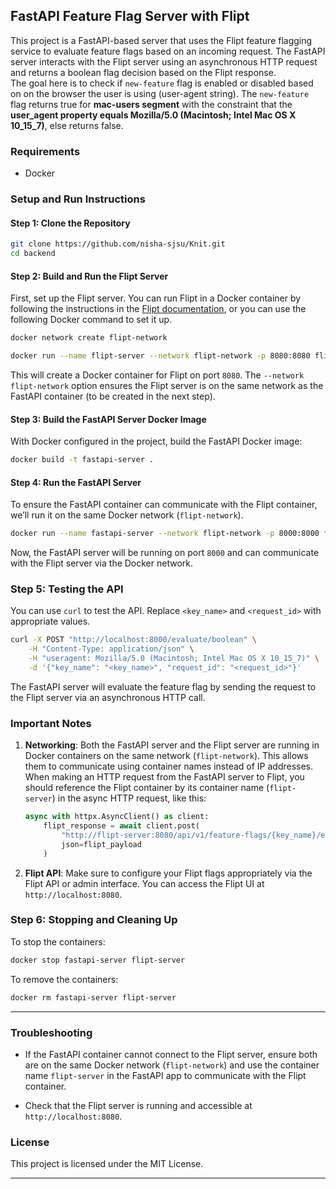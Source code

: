 ## FastAPI Feature Flag Server with Flipt

This project is a FastAPI-based server that uses the Flipt feature flagging service to evaluate feature flags based on an incoming request. 
The FastAPI server interacts with the Flipt server using an asynchronous HTTP request and returns a boolean flag decision based on the Flipt response.<br>
The goal here is to check if `new-feature` flag is enabled or disabled based on on the browser the user is using (user-agent string).
The `new-feature` flag returns true for **mac-users segment** with the constraint that the **user_agent property equals Mozilla/5.0 (Macintosh; Intel Mac OS X 10_15_7)**, else returns false.

### Requirements

- Docker

### Setup and Run Instructions

#### Step 1: Clone the Repository

```bash
git clone https://github.com/nisha-sjsu/Knit.git
cd backend
```

#### Step 2: Build and Run the Flipt Server

First, set up the Flipt server. You can run Flipt in a Docker container by following the instructions in the [Flipt documentation](https://docs.flipt.io/introduction#quickstart), or you can use the following Docker command to set it up.

```bash
docker network create flipt-network

docker run --name flipt-server --network flipt-network -p 8080:8080 flipt/flipt:latest
```

This will create a Docker container for Flipt on port `8080`. The `--network flipt-network` option ensures the Flipt server is on the same network as the FastAPI container (to be created in the next step).

#### Step 3: Build the FastAPI Server Docker Image

With Docker configured in the project, build the FastAPI Docker image:

```bash
docker build -t fastapi-server .
```

#### Step 4: Run the FastAPI Server

To ensure the FastAPI container can communicate with the Flipt container, we’ll run it on the same Docker network (`flipt-network`).

```bash
docker run --name fastapi-server --network flipt-network -p 8000:8000 fastapi-server
```

Now, the FastAPI server will be running on port `8000` and can communicate with the Flipt server via the Docker network.

### Step 5: Testing the API

You can use `curl` to test the API. Replace `<key_name>` and `<request_id>` with appropriate values.

```bash
curl -X POST "http://localhost:8000/evaluate/boolean" \
    -H "Content-Type: application/json" \
    -H "useragent: Mozilla/5.0 (Macintosh; Intel Mac OS X 10_15_7)" \
    -d '{"key_name": "<key_name>", "request_id": "<request_id>"}'
```

The FastAPI server will evaluate the feature flag by sending the request to the Flipt server via an asynchronous HTTP call.

### Important Notes

1. **Networking**: Both the FastAPI server and the Flipt server are running in Docker containers on the same network (`flipt-network`). This allows them to communicate using container names instead of IP addresses. When making an HTTP request from the FastAPI server to Flipt, you should reference the Flipt container by its container name (`flipt-server`) in the async HTTP request, like this:

   ```python
   async with httpx.AsyncClient() as client:
       flipt_response = await client.post(
           "http://flipt-server:8080/api/v1/feature-flags/{key_name}/evaluate",
           json=flipt_payload
       )
   ```

2. **Flipt API**: Make sure to configure your Flipt flags appropriately via the Flipt API or admin interface. You can access the Flipt UI at `http://localhost:8080`.

### Step 6: Stopping and Cleaning Up

To stop the containers:

```bash
docker stop fastapi-server flipt-server
```

To remove the containers:

```bash
docker rm fastapi-server flipt-server
```

---

### Troubleshooting

- If the FastAPI container cannot connect to the Flipt server, ensure both are on the same Docker network (`flipt-network`) and use the container name `flipt-server` in the FastAPI app to communicate with the Flipt container.
  
- Check that the Flipt server is running and accessible at `http://localhost:8080`.

### License

This project is licensed under the MIT License.

---
